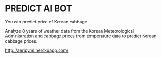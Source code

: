 # PREDICT AI BOT

You can predict price of Korean cabbage

Analyze 8 years of weather data from the Korean Meteorological Administration and 
cabbage prices from temperature data to predict Korean cabbage prices.

http://aeripyml.herokuapp.com/
